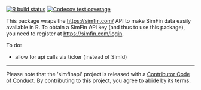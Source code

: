 <!-- badges: start -->
[![R build status](https://github.com/Plebejer/simfinapi/workflows/R-CMD-check/badge.svg)](https://github.com/Plebejer/simfinapi/actions)
[![Codecov test coverage](https://github.com/Plebejer/simfinapi/workflows/test-coverage/badge.svg)](https://github.com/Plebejer/simfinapi/actions)
<!-- badges: end -->

This package wraps the https://simfin.com/ API to make SimFin data easily available in R. To obtain a SimFin API key (and thus to use this package), you need to register at https://simfin.com/login. 

To do:

- allow for api calls via ticker (instead of SimId)

---

Please note that the 'simfinapi' project is released with a
[Contributor Code of Conduct](.github/CODE_OF_CONDUCT.md).
By contributing to this project, you agree to abide by its terms.   
